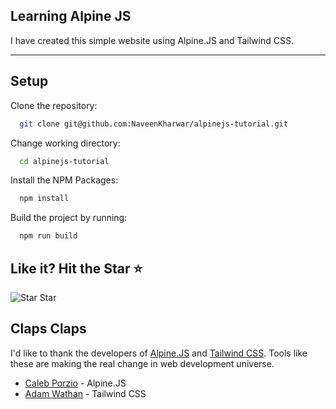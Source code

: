 
## Learning Alpine JS

I have created this simple website using Alpine.JS and Tailwind CSS. 

---

## Setup

Clone the repository:

```bash
  git clone git@github.com:NaveenKharwar/alpinejs-tutorial.git
```

Change working directory:

```bash
  cd alpinejs-tutorial
```

Install the NPM Packages:

```bash
  npm install
```

Build the project by running:

```bash
  npm run build
```


## Like it? Hit the Star ⭐️

![Star Star](https://media1.giphy.com/media/BWD3CtcudWL28/giphy.gif?cid=ecf05e47vfkl87atjm2y44l2m3xzl1thhhu3hdcjmmvl3xn0&rid=giphy.gif&ct=g)


## Claps Claps

I'd like to thank the developers of [Alpine.JS](https://alpinejs.dev/) and [Tailwind CSS](https://tailwindcss.com/). Tools like these are making the real change in web development universe.

- [Caleb Porzio](https://github.com/calebporzio) - Alpine.JS
- [Adam Wathan](https://github.com/adamwathan) - Tailwind CSS

